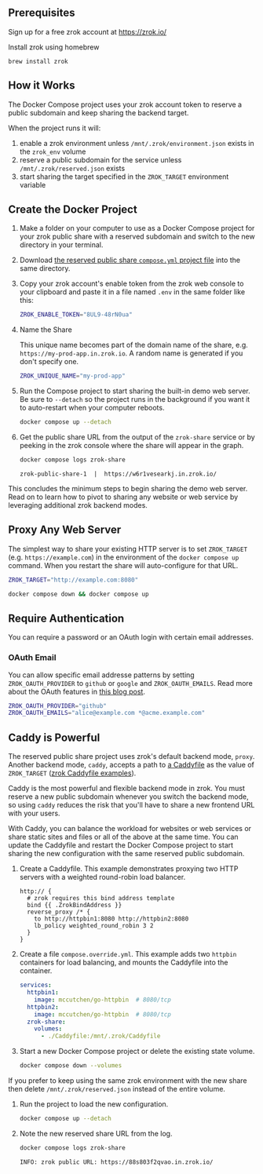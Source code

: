 ## Prerequisites

Sign up for a free zrok account at https://zrok.io/

Install zrok using homebrew 

```
brew install zrok
```

## How it Works

The Docker Compose project uses your zrok account token to reserve a public subdomain and keep sharing the backend
target.

When the project runs it will:

1. enable a zrok environment unless `/mnt/.zrok/environment.json` exists in the `zrok_env` volume
1. reserve a public subdomain for the service unless `/mnt/.zrok/reserved.json` exists
1. start sharing the target specified in the `ZROK_TARGET` environment variable

## Create the Docker Project

1. Make a folder on your computer to use as a Docker Compose project for your zrok public share with a reserved subdomain and switch to the new directory in your terminal.
1. Download [the reserved public share `compose.yml` project file](pathname:///zrok-public-reserved/compose.yml) into the same directory.
1. Copy your zrok account's enable token from the zrok web console to your clipboard and paste it in a file named `.env` in the same folder like this:

    ```bash title=".env"
    ZROK_ENABLE_TOKEN="8UL9-48rN0ua"
    ```

1. Name the Share

    This unique name becomes part of the domain name of the share, e.g. `https://my-prod-app.in.zrok.io`. A random name is generated if you don't specify one.

    ```bash title=".env"
    ZROK_UNIQUE_NAME="my-prod-app"
    ```

1. Run the Compose project to start sharing the built-in demo web server. Be sure to `--detach` so the project runs in the background if you want it to auto-restart when your computer reboots.

    ```bash
    docker compose up --detach
    ```

1. Get the public share URL from the output of the `zrok-share` service or by peeking in the zrok console where the share will appear in the graph.

    ```bash
    docker compose logs zrok-share
    ```

    ```buttonless title="Output"
    zrok-public-share-1  |  https://w6r1vesearkj.in.zrok.io/
    ```

This concludes the minimum steps to begin sharing the demo web server. Read on to learn how to pivot to sharing any website or web service by leveraging additional zrok backend modes.

## Proxy Any Web Server

The simplest way to share your existing HTTP server is to set `ZROK_TARGET` (e.g. `https://example.com`) in the environment of the `docker compose up` command. When you restart the share will auto-configure for that URL.

```bash title=".env"
ZROK_TARGET="http://example.com:8080"
```

```bash
docker compose down && docker compose up
```

## Require Authentication

You can require a password or an OAuth login with certain email addresses.

### OAuth Email

You can allow specific email addresse patterns by setting `ZROK_OAUTH_PROVIDER` to `github` or `google` and
`ZROK_OAUTH_EMAILS`. Read more about the OAuth features in [this blog
post](https://blog.openziti.io/the-zrok-oauth-public-frontend).

```bash title=".env"
ZROK_OAUTH_PROVIDER="github"
ZROK_OAUTH_EMAILS="alice@example.com *@acme.example.com"
```

## Caddy is Powerful

The reserved public share project uses zrok's default backend mode, `proxy`. Another backend mode, `caddy`, accepts a path to [a Caddyfile](https://caddyserver.com/docs/caddyfile) as the value of `ZROK_TARGET` ([zrok Caddyfile examples](https://github.com/openziti/zrok/tree/main/etc/caddy)). 

Caddy is the most powerful and flexible backend mode in zrok. You must reserve a new public subdomain whenever you switch the backend mode, so using `caddy` reduces the risk that you'll have to share a new frontend URL with your users. 

With Caddy, you can balance the workload for websites or web services or share static sites and files or all of the above at the same time. You can update the Caddyfile and restart the Docker Compose project to start sharing the new configuration with the same reserved public subdomain.

1. Create a Caddyfile. This example demonstrates proxying two HTTP servers with a weighted round-robin load balancer.

    ```console title="Caddyfile"
    http:// {
      # zrok requires this bind address template
      bind {{ .ZrokBindAddress }}
      reverse_proxy /* {
        to http://httpbin1:8080 http://httpbin2:8080
        lb_policy weighted_round_robin 3 2
      }
    }
    ```

1. Create a file `compose.override.yml`. This example adds two `httpbin` containers for load balancing, and mounts the Caddyfile into the container.

    ```yaml title="compose.override.yml"
    services:
      httpbin1:
        image: mccutchen/go-httpbin  # 8080/tcp
      httpbin2:
        image: mccutchen/go-httpbin  # 8080/tcp
      zrok-share:
        volumes:
          - ./Caddyfile:/mnt/.zrok/Caddyfile
    ```

1. Start a new Docker Compose project or delete the existing state volume. 

    ```bash
    docker compose down --volumes
    ```

  If you prefer to keep using the same zrok environment with the new share then delete `/mnt/.zrok/reserved.json` instead of the entire volume.

1. Run the project to load the new configuration.

    ```bash
    docker compose up --detach
    ```

1. Note the new reserved share URL from the log.

    ```bash
    docker compose logs zrok-share
    ```

    ```buttonless title="Output"
    INFO: zrok public URL: https://88s803f2qvao.in.zrok.io/
    ```
